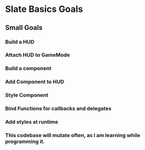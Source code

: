 # Slate Basics Goals

## Small Goals
### Build a HUD
### Attach HUD to GameMode
### Build a component
### Add Component to HUD
### Style Component
### Bind Functions for callbacks and delegates
### Add styles at runtime


### This codebase will mutate often, as I am learning while programming it. 